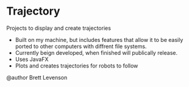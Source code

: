 # Trajectory
Projects to display and create trajectories

* Built on my machine, but includes features that allow it to be easily ported to other computers with diffrent file systems.
* Currently beign developed, when finished will publically release.
* Uses JavaFX
* Plots and creates trajectories for robots to follow


@author Brett Levenson
